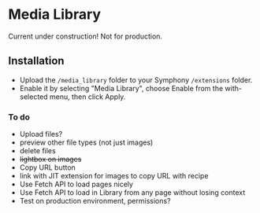 # Media Library

Current under construction! Not for production.

## Installation

- Upload the `/media_library` folder to your Symphony `/extensions` folder.
- Enable it by selecting "Media Library", choose Enable from the with-selected menu, then click Apply.

### To do

- Upload files?
- preview other file types (not just images)
- delete files
- ~~lightbox on images~~
- Copy URL button
- link with JIT extension for images to copy URL with recipe
- Use Fetch API to load pages nicely
- Use Fetch API to load in Library from any page without losing context
- Test on production environment, permissions?
